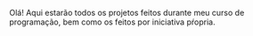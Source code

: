 Olá! Aqui estarão todos os projetos feitos durante meu curso de programação, bem como os feitos por iniciativa pŕopria.